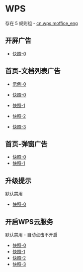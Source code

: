 # WPS

存在 5 规则组 - [cn.wps.moffice_eng](/src/apps/cn.wps.moffice_eng.ts)

## 开屏广告

- [快照-0](https://i.gkd.li/import/13188596)

## 首页-文档列表广告

- [示例-0](https://github.com/gkd-kit/subscription/assets/38517192/57787554-0443-4bc0-9f29-1759aae07b9b)

- [快照-0](https://i.gkd.li/import/import/12505350)
- [快照-1](https://i.gkd.li/import/import/12505286)
- [快照-2](https://i.gkd.li/import/import/12505365)
- [快照-3](https://i.gkd.li/import/13259090)

## 首页-弹窗广告

- [快照-0](https://i.gkd.li/import/13259097)
- [快照-1](https://i.gkd.li/import/12882712)

## 升级提示

默认禁用

- [快照-0](https://i.gkd.li/import/12882371)

## 开启WPS云服务

默认禁用 - 自动点击不开启

- [快照-0](https://i.gkd.li/import/12882536)
- [快照-1](https://i.gkd.li/import/12882610)
- [快照-2](https://i.gkd.li/import/12882678)
- [快照-3](https://i.gkd.li/import/12882554)
